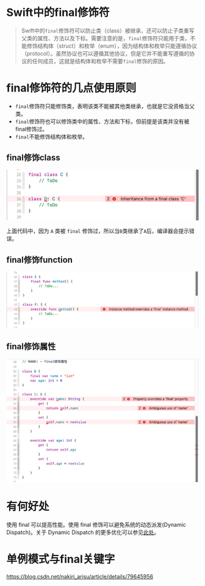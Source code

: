 # Swift中的final修饰符

> ​		Swift中的`final`修饰符可以防止类（class）被继承，还可以防止子类重写父类的属性、方法以及下标。需要注意的是，`final`修饰符只能用于类，不能修饰结构体（struct）和枚举（enum），因为结构体和枚举只能遵循协议（protocol）。虽然协议也可以遵循其他协议，但是它并不能重写遵循的协议的任何成员，这就是结构体和枚举不需要`final`修饰的原因。



# final修饰符的几点使用原则

- `final`修饰符只能修饰类，表明该类不能被其他类继承，也就是它没资格当父类。
- `final`修饰符也可以修饰类中的属性、方法和下标，但前提是该类并没有被final修饰过。
- `final`不能修饰结构体和枚举。



## final修饰class

![](images/001.png)

上面代码中，因为 `A` 类被 `final` 修饰过，所以当`B`类继承了`A`后，编译器会提示错误。



## final修饰function

![](images/002.png)



## final修饰属性

![](images/003.png)



# 有何好处

使用 final 可以提高性能。使用 final 修饰可以避免系统的动态派发(Dynamic Dispatch)。关于 Dynamic Dispatch 的更多优化可以参见[此处](https://link.juejin.cn/?target=https%3A%2F%2Fdeveloper.apple.com%2Fswift%2Fblog%2F%3Fid%3D27)。









# 单例模式与final关键字

https://blog.csdn.net/nakiri_arisu/article/details/79645956
